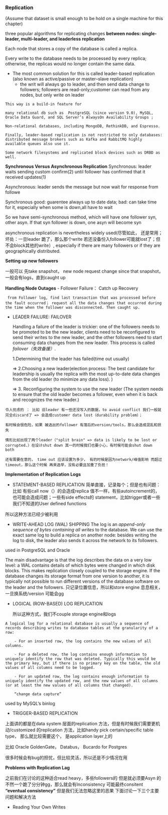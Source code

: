 ### Replication

(Assume that dataset is small enough to be hold on a single machine for this chapter)

three popular algorithms for replicating changes **between nodes: single-leader, multi-leader, and leaderless replication**

Each node that stores a copy of the database is called a replica.

Every write to the database needs to be processed by every replica; otherwise, the replicas would no longer contain the same data. 

- The most common solution for this is called leader-based replication (also known as active/passive or master–slave replication)
    - the writ will always go to leader, and then send data change to followers; followers are read-only;customer can read from any nodes, but only write on leader
 
```
This way is a build-in feature for 

many relational db such as  PostgreSQL (since version 9.0), MySQL, Oracle Data Guard, and SQL Server’s AlwaysOn Availability Groups ;

Non-relational databases, including MongoDB, RethinkDB, and Espresso. 

Finally, leader-based replication is not restricted to only databases: distributed message brokers such as Kafka and RabbitMQ highly available queues also use it. 

Some network filesystems and replicated block devices such as DRBD as well.
```

**Synchronous Versus Asynchronous Replication**
Synchronous: leader waits sending custom confirm(2) until follower has confirmed that it received updates(1)

Asynchronous: leader sends the message but now wait for response from followe

Synchronous good: guarentee always up to date data; bad: can take time for it, especially when some is down,all have to wait

So we have semi-synchronous method, which will have one follower syn, other asyn. If that syn follower is down, one asyn will become syn

asynchronous replication is nevertheless widely used(尽管如此， 还是常用； 坏处：一旦leader 跪了，那么那个write 若还没备份入follower可能就lost了；但不会block其他的write）, especially if there are many followers or if they are geographically distributed. 


**Setting up new followers**

一般可以 先take snapshot， new node request change since that snapshot，一般会有logs，直到caught up

**Handling Node Outages**
    - Follower Failure： Catch up Recovery
    
     from Follower log, find last transaction that was processed before the fault occurred； request all the data changes that occurred during the time when the follower was disconnected. Then caught up.
      
   - LEADER FAILURE: FAILOVER
   
     Handling a failure of the leader is trickier: one of the followers needs to be promoted to be the new leader, clients need to be reconfigured to send their writes to the new leader, and the other followers need to start consuming data changes from the new leader. This process is called *failover（失效备援）*.
     
     1.Determining that the leader has failed(time out usually) 
     
     => 2.Choosing a new leader(election process: The best candidate for leadership is usually the replica with the most up-to-date data changes from the old leader (to minimize any data loss). ) 
     
     => 3. Reconfiguring the system to use the new leader (The system needs to ensure that the old leader becomes a follower, even when it is back and recognizes the new leader.)

    令人忧虑的 ： 比如 旧leader 有一些还没写入的数据，to avoid conflict 我们一般就完全discard了 => 会造成customer data lost（durability problem）；
    
    有时候会很危险，如果 被选出的follower 有落后的version/tools，那么会造成混乱和损失
    
    情形比如出现了两个leader（"split brain" => data is likely to be lost or corrupted.）在设计shut down 其一的时候我们也要小心，有时候可能会shut down both
    
    还有需要在意的， time out 应该设置为多少， 有的时候是因为network/峰值影响 而超过timeout，那么这个时候 再来选举，没有必要且加重了负担！
    


**Implementation of Replication Logs**
   - STATEMENT-BASED REPLICATION
   简单直接，记录每个；但是也有问题： 比如 有些call now（）的会造成replica 值不一样，有些autoincrement的，也可能会造成问题；一些有side effects的 statement，比如trigger或者一些我们不知道的User defined functions
   
   所以这种方法已经少被利用
   
   - WRITE-AHEAD LOG (WAL) SHIPPING
   The log is an *append-only sequence of bytes containing all writes* to the database. We can use the exact same log to build a replica on another node: besides writing the log to disk, the leader also sends it across the network to its followers. 
   
   used in PostgreSQL and Oracle
   
   The main disadvantage is that the log describes the data on a very low level: a WAL contains details of which bytes were changed in which disk blocks. This makes replication closely coupled to the storage engine. If the database changes its storage format from one version to another, it is typically not possible to run different versions of the database software on the leader and the followers. 只记录位置信息，所以和store engine 息息相关，一旦换系统/version 可能会gg
   
   - LOGICAL (ROW-BASED) LOG REPLICATION
   
     所以这种方式，我们不couple storage engine和logs
    
    A logical log for a relational database is usually a sequence of records describing writes to database tables at the granularity of a row:

        - For an inserted row, the log contains the new values of all columns.

        - For a deleted row, the log contains enough information to uniquely identify the row that was deleted. Typically this would be the primary key, but if there is no primary key on the table, the old values of all columns need to be logged.

        - For an updated row, the log contains enough information to uniquely identify the updated row, and the new values of all columns (or at least the new values of all columns that changed).
        
        “change data capture”
   used by MySQL‘s binlog
   
  - TRIGGER-BASED REPLICATION

  上面讲的都是在data system 层面的replication 方法，但是有时候我们需要更机动/customized 的replication 方法，比如handy pick certain/specific table type， 那么就比较需要这个，
  是application layer上的
  
  比如 Oracle GoldenGate， Databus， Bucardo for Postgres
  
  很多时候会有bug的担忧，但比较灵活，所以还是不少情况在用
  
  
**Problems with Replication Lag**  
    
   之前我们在讨论的这种适合read heavy，多些followers的 但是就必须要Asyn 的 不然一个跪了分分钟gg，那么就会有Inconsistency 可能最终consitent **“eventual consistency”**
   但是我们无法忽略这里的恶果
   下面讨论一下三个主要问题和解决方法
   
   - Reading Your Own Writes
   
   

